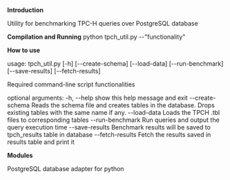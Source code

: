 **Introduction**

Utility for benchmarking TPC-H queries over PostgreSQL database

**Compilation and Running**
python tpch_util.py --"functionality"

**How to use**

usage: tpch_util.py [-h] [--create-schema] [--load-data] [--run-benchmark] [--save-results] [--fetch-results]

Required command-line script functionalities

optional arguments:
  -h, --help       show this help message and exit
  --create-schema  Reads the schema file and creates tables in the database. Drops existing tables with the same name if
                   any.
  --load-data      Loads the TPCH .tbl files to corresponding tables
  --run-benchmark  Run queries and output the query execution time
  --save-results   Benchmark results will be saved to tpch_results table in database
  --fetch-results  Fetch the results saved in results table and print it


**Modules**

PostgreSQL database adapter for python




